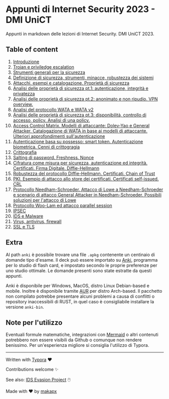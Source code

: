 # Appunti di Internet Security 2023 - DMI UniCT

Appunti in markdown delle lezioni di Internet Security. DMI UniCT 2023.

## Table of content

1. [Introduzione](./L01_Introduzione.md)
2. [Trojan e priviledge escalation](./L02_Trojan.md)
3. [Strumenti generali per la sicurezza](./L03_StrumentiGenerali.md)
4. [Definizione di sicurezza, strumenti, minacce, robustezza dei sistemi](./L04_DefinizioneSicurezza.md)
5. [Attacchi, esempi e catalogazione. Proprietà di sicurezza](./L05_Attacchi_ProprietaSicurezza.md)
6. [Analisi delle proprietà di sicurezza pt.1: autenticazione, integrità e privatezza](./L06_Segretezza_Autenticazione_Integrita_Privatezza.md)
7. [Analisi delle proprietà di sicurezza pt.2: anonimato e non ripudio. VPN overview.](./L07_Anonimato_NonRipudio.md)
8. [Analisi del protocollo WATA e WATA v2](./L08_WATA.md)
9. [Analisi delle proprietà di sicurezza pt.3: disponibilità, controllo di accesso, policy. Analisi di una policy.](./L09_Disponibilita_Accesso_Policy.md)
10. [Access Control Matrix. Modelli di attaccante: Dolev-Yao e General Attacker. Catalogazione di WATA in base ai modelli di attaccante. Ulteriori approfondimenti sull'autenticazione](./L10_ModelliAttaccante_Autenticazione.md)
11. [Autenticazione basa su possesso: smart token. Autenticazione biometrica. Cenni di crittogragia](./L11_SmartToken_Biometria_Crittografia.md)
12. [Crittografia](./L12_Crittografia.md)
13. [Salting di password. Freshness. Nonce](./L13_Salting_Freshness_Nonce.md)
14. [Cifratura come misura per sicurezza, autenticazione ed integrità. Certificati. Firma Digitale. Diffie-Hellmann](./L14_FirmaDigitale_DiffieHellmann.md)
15. [Robustezza del protocollo Diffie-Hellmann. Certificati. Chain of Trust](./L15_RobustezzaDiffieHellmann_Certificati.md)
16. [PKI. Esempio di attacco allo store dei certificati. Certificati self-issued. CRL](L16_PKI_CertificatiSelfIssued_CRL.md)
17. [Protocollo Needham-Schroeder. Attacco di Lowe a Needham-Schroeder e scenario di attacco General Attacker in Needham-Schroeder. Possibili soluzioni per l'attacco di Lowe](L17_Needham_Schroeder.md)
18. [Protocollo Woo-Lam ed attacco parallel session](L18_Woo_Lam.md)
19. [IPSEC](./L19_IPSEC.md)
20. [IDS e Malware](./L20_IDS_Malware.md)
21. [Virus, antivirus, firewall](./L21_Virus_Firewall.md)
22. [SSL e TLS](./L22_SSL_TLS.md)

## Extra

Al path `anki` è possibile trovare una file `.apkg` contenente un centinaio di domande tipo d'esame. Il deck può essere importato su [Anki](https://apps.ankiweb.net/), programma per lo studio di flash card, e impostato secondo le proprie preferenze per uno studio ottimale. Le domande presenti sono state estratte da questi appunti.

Anki è disponibile per Windows, MacOS, distro Linux Debian-based e mobile. Inoltre è disponibile tramite [AUR](https://wiki.archlinux.org/title/anki) per distro Arch-based. Il pacchetto non compilato potrebbe presentare alcuni problemi a causa di conflitti o repository inaccessibili di RUST, in quel caso è consigliabile installare la versione `anki-bin`.

## Note per l'utilizzo

Eventuali formule matematiche, integrazioni con [Mermaid](https://mermaid.js.org/) o altri contenuti potrebbero non essere visibili da Github o comunque non rendere benissimo. Per un'esperienza migliore si consiglia l'utilizzo di Typora.

------

Written with [Typora](https://github.com/typora) ❤️

Contributions welcome ✨

See also: [IDS Evasion Project](https://github.com/makapx/ids-evasion-project) :computer_mouse:

Made with ❤️ by [makapx](https://github.com/makapx)
